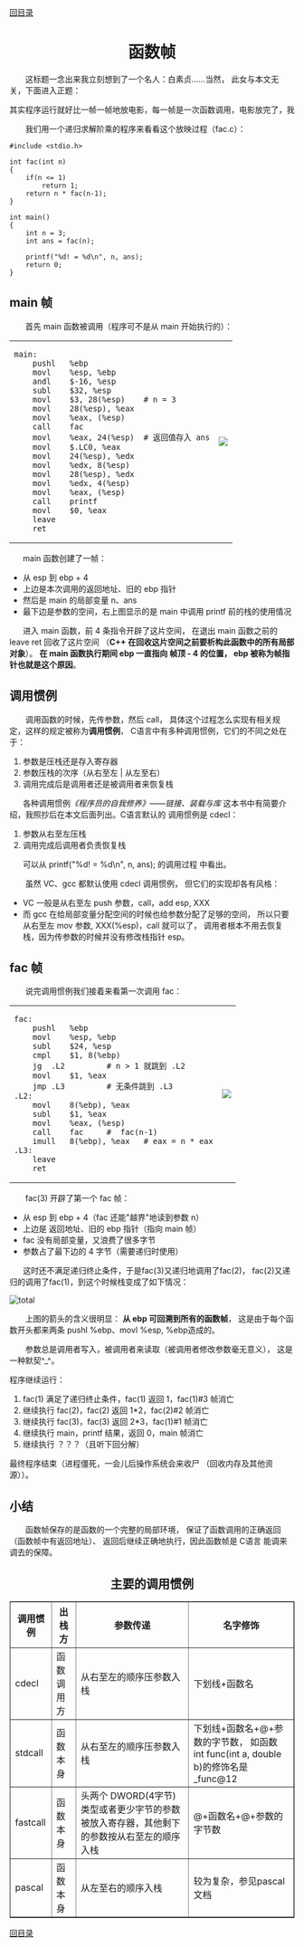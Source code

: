 ﻿[content]: https://github.com/1184893257/simplelinux/blob/master/README.md#content

[回目录][content]

<a name="top"></a>

<h1 align="center">函数帧
</h1>

　　这标题一念出来我立刻想到了一个名人：白素贞……当然，
此女与本文无关，下面进入正题：

<pre>其实程序运行就好比一帧一帧地放电影，每一帧是一次函数调用，电影放完了，我们就看到结局了。</pre>

　　我们用一个递归求解阶乘的程序来看看这个放映过程（fac.c）：

	#include <stdio.h>
	
	int fac(int n)
	{
		if(n <= 1)
			return 1;
		return n * fac(n-1);
	}
	
	int main()
	{
		int n = 3;
		int ans = fac(n);
		
		printf("%d! = %d\n", n, ans);
		return 0;
	}

## main 帧

　　首先 main 函数被调用（程序可不是从 main 开始执行的）：

<table>
<tr><td>
<pre><code>main:
	pushl	%ebp
	movl	%esp, %ebp
	andl	$-16, %esp
	subl	$32, %esp
	movl	$3, 28(%esp)	# n = 3
	movl	28(%esp), %eax
	movl	%eax, (%esp)
	call	fac
	movl	%eax, 24(%esp)	# 返回值存入 ans
	movl	$.LC0, %eax
	movl	24(%esp), %edx
	movl	%edx, 8(%esp)
	movl	28(%esp), %edx
	movl	%edx, 4(%esp)
	movl	%eax, (%esp)
	call	printf
	movl	$0, %eax
	leave
	ret
</code></pre></td>
<td><img src="http://fmn.rrimg.com/fmn056/20121124/1940/original_D0zG_726b00003e04118c.jpg" /></td>
</tr></table>

`　　`main 函数创建了一帧：

* 从 esp 到 ebp + 4
* 上边是本次调用的返回地址、旧的 ebp 指针
* 然后是 main 的局部变量 n、ans
* 最下边是参数的空间，右上图显示的是 main 中调用 printf 
前的栈的使用情况

`　　`进入 main 函数，前 4 条指令开辟了这片空间，
在退出 main 函数之前的 leave ret 回收了这片空间
（<b>C++ 在回收这片空间之前要析构此函数中的所有局部对象</b>）。
<b>在 main 函数执行期间 ebp 一直指向 帧顶 - 4 的位置，
ebp 被称为帧指针也就是这个原因</b>。

## 调用惯例

　　调用函数的时候，先传参数，然后 call，
具体这个过程怎么实现有相关规定，这样的规定被称为<b>调用惯例</b>，
C语言中有多种调用惯例，它们的不同之处在于：

1. 参数是压栈还是存入寄存器
2. 参数压栈的次序（从右至左 | 从左至右）
3. 调用完成后是调用者还是被调用者来恢复栈

`　　`各种调用惯例<em>《程序员的自我修养》——链接、装载与库</em>
这本书中有简要介绍，我照抄后在本文后面列出。C语言默认的
调用惯例是 cdecl：

1. 参数从右至左压栈
2. 调用完成后调用者负责恢复栈

`　　`可以从 printf("%d! = %d\n", n, ans); 的调用过程
中看出。

　　虽然 VC、gcc 都默认使用 cdecl 调用惯例，
但它们的实现却各有风格：

* VC 一般是从右至左 push 参数，call，add esp, XXX
* 而 gcc 在给局部变量分配空间的时候也给参数分配了足够的空间，
所以只要从右至左 mov 参数, XXX(%esp)，call 就可以了，
调用者根本不用去恢复栈，因为传参数的时候并没有修改栈指针 esp。

## fac 帧

　　说完调用惯例我们接着来看第一次调用 fac：

<table>
<tr><td>
<pre><code>fac:
	pushl	%ebp
	movl	%esp, %ebp
	subl	$24, %esp
	cmpl	$1, 8(%ebp)
	jg	.L2			# n > 1 就跳到 .L2
	movl	$1, %eax
	jmp	.L3			# 无条件跳到 .L3
.L2:
	movl	8(%ebp), %eax
	subl	$1, %eax
	movl	%eax, (%esp)
	call	fac		#  fac(n-1)
	imull	8(%ebp), %eax	# eax = n * eax
.L3:
	leave
	ret
</code></pre></td>
<td><img src="http://fmn.rrfmn.com/fmn058/20121124/1940/original_XcDN_08c400005ab9125d.jpg" /></td>
</tr></table>

　　fac(3) 开辟了第一个 fac 帧：

* 从 esp 到 ebp + 4（fac 还能"越界"地读到参数 n）
* 上边是 返回地址、旧的 ebp 指针（指向 main 帧）
* fac 没有局部变量，又浪费了很多字节
* 参数占了最下边的 4 字节（需要递归时使用）

`　　`这时还不满足递归终止条件，于是fac(3)又递归地调用了fac(2)，
fac(2)又递归的调用了fac(1)，到这个时候栈变成了如下情况：

![total](http://fmn.rrimg.com/fmn062/20121124/1940/original_y9zg_1a3800005b5a118e.jpg)

　　上图的箭头的含义很明显：
<b>从 ebp 可回溯到所有的函数帧</b>，
这是由于每个函数开头都来两条 pushl %ebp、movl %esp, %ebp造成的。

　　参数总是调用者写入，被调用者来读取（被调用者修改参数毫无意义），
这是一种默契^_^。

程序继续运行：

1. fac(1) 满足了递归终止条件，fac(1) 返回 1，fac(1)#3 帧消亡
2. 继续执行 fac(2)，fac(2) 返回 1\*2，fac(2)#2 帧消亡
3. 继续执行 fac(3)，fac(3) 返回 2\*3，fac(1)#1 帧消亡
4. 继续执行 main，printf 结果，返回 0，main 帧消亡
5. 继续执行 ？？？（且听下回分解）

最终程序结束（进程僵死，一会儿后操作系统会来收尸
（回收内存及其他资源））。

## 小结

　　函数帧保存的是函数的一个完整的局部环境，
保证了函数调用的正确返回（函数帧中有返回地址）、
返回后继续正确地执行，因此函数帧是 C语言 能调来调去的保障。

<h2 align="center">主要的调用惯例</h2>
<table border="1">
 <tr>
  <th>调用惯例</th>
  <th>出栈方</th>
  <th>参数传递</th>
  <th>名字修饰</th>
 </tr>
 <tr>
  <td>cdecl</td>
  <td>函数调用方</td>
  <td>从右至左的顺序压参数入栈</td>
  <td>下划线+函数名</td>
 </tr>
 <tr>
  <td>stdcall</td>
  <td>函数本身</td>
  <td>从右至左的顺序压参数入栈</td>
  <td>下划线+函数名+@+参数的字节数，
  如函数 int func(int a, double b)的修饰名是
  _func@12</td>
 </tr>
  <tr>
  <td>fastcall</td>
  <td>函数本身</td>
  <td>头两个 DWORD(4字节)类型或者更少字节的参数
  被放入寄存器，其他剩下的参数按从右至左的顺序入栈</td>
  <td>@+函数名+@+参数的字节数</td>
 </tr>
 <tr>
  <td>pascal</td>
  <td>函数本身</td>
  <td>从左至右的顺序入栈</td>
  <td>较为复杂，参见pascal文档</td>
 </tr>
 </table>

[回目录][content]
